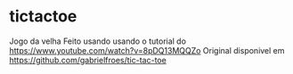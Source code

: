 # tictactoe
Jogo da velha Feito usando usando o tutorial do https://www.youtube.com/watch?v=8pDQ13MQQZo
Original disponivel em https://github.com/gabrielfroes/tic-tac-toe
